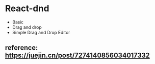 # React-dnd

- Basic
- Drag and drop
- Simple Drag and Drop Editor

## reference: https://juejin.cn/post/7274140856034017332
